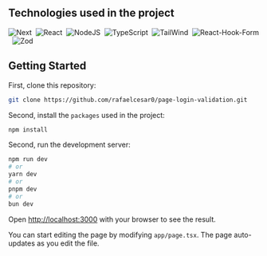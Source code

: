 ## Technologies used in the project
![Next](https://img.shields.io/badge/next%20js-000000?style=for-the-badge&logo=nextdotjs&logoColor=white)&nbsp;
![React](https://img.shields.io/badge/React-20232A?style=for-the-badge&logo=react&logoColor=61DAFB)&nbsp;
![NodeJS](https://img.shields.io/badge/Node%20js-339933?style=for-the-badge&logo=nodedotjs&logoColor=white)&nbsp;
![TypeScript](https://img.shields.io/badge/TypeScript-007ACC?style=for-the-badge&logo=typescript&logoColor=white)&nbsp;
![TailWind](https://img.shields.io/badge/Tailwind_CSS-38B2AC?style=for-the-badge&logo=tailwind-css&logoColor=white)&nbsp;
![React-Hook-Form](https://img.shields.io/badge/React%20Hook%20Form-%23EC5990?style=for-the-badge&logo=React%20Hook%20Form&logoColor=white)&nbsp;
![Zod](https://img.shields.io/badge/Zod-%23274D82?style=for-the-badge&logo=Zod&logoColor=white)&nbsp;

## Getting Started

First, clone this repository:
```bash
git clone https://github.com/rafaelcesar0/page-login-validation.git
```

Second, install the `packages` used in the project:
```bash
npm install
```

Second, run the development server:

```bash
npm run dev
# or
yarn dev
# or
pnpm dev
# or
bun dev
```

Open [http://localhost:3000](http://localhost:3000) with your browser to see the result.

You can start editing the page by modifying `app/page.tsx`. The page auto-updates as you edit the file.
